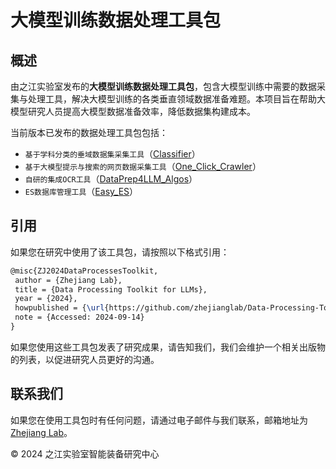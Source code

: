 # 大模型训练数据处理工具包
## 概述
由之江实验室发布的**大模型训练数据处理工具包**，包含大模型训练中需要的数据采集与处理工具，解决大模型训练的各类垂直领域数据准备难题。本项目旨在帮助大模型研究人员提高大模型数据准备效率，降低数据集构建成本。

当前版本已发布的数据处理工具包包括：
- `基于学科分类的垂域数据集采集工具`（[Classifier](./Classifier/Readme.txt)）
- `基于大模型提示与搜索的网页数据采集工具`（[One_Click_Crawler](./One_Click_Crawler/Readme.md)）
- `自研的集成OCR工具`（[DataPrep4LLM_Algos](./DataPrep4LLM_Algos/README.md)）
- `ES数据库管理工具`（[Easy_ES](./Easy_ES/Readme.md)）

## 引用
如果您在研究中使用了该工具包，请按照以下格式引用：
```latex
@misc{ZJ2024DataProcessesToolkit,
 author = {Zhejiang Lab},
 title = {Data Processing Toolkit for LLMs},
 year = {2024},
 howpublished = {\url{https://github.com/zhejianglab/Data-Processing-Toolkit-for-LLMs}},
 note = {Accessed: 2024-09-14}
}
```

如果您使用这些工具包发表了研究成果，请告知我们，我们会维护一个相关出版物的列表，以促进研究人员更好的沟通。

## 联系我们
如果您在使用工具包时有任何问题，请通过电子邮件与我们联系，邮箱地址为[Zhejiang Lab](mailto:hubin@zhejianglab.com)。

© 2024 之江实验室智能装备研究中心
